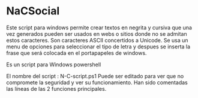 # NaCSocial
Este script para windows permite crear textos en negrita y cursiva que una vez generados pueden ser usados en webs o sitios donde no se admitan estos caracteres.
Son caracteres ASCII concertidos a Unicode. 
Se usa un menu de opciones para seleccionar el tipo de letra y despues se inserta la frase que será colocada en el portapapeles de windows.

Es un script para Windows powershell

El nombre del script : N-C-script.ps1
Puede ser editado para ver que no compromete la seguridad y ver su funcionamiento.
Han sido comentadas las líneas de las 2 funciones principales.
